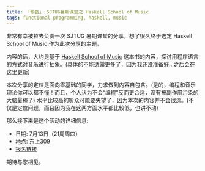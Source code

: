```yaml
---
title: 「预告」 SJTUG暑期课堂之 Haskell School of Music
tags: functional programming, haskell, music
---
```


非常有幸被拉去负责一次 SJTUG 暑期课堂的分享，想了很久终于选定
Haskell School of Music 作为此次分享的主题。

内容的话，大约是基于 [Haskell School of Music](http://haskell.cs.yale.edu/wp-content/uploads/2015/03/HSoM.pdf)
这本书的内容，探讨用程序语言的方式对音乐进行抽象。(具体的不能透露更多了，因为我还没准备好...之后会在这里更新)

本次分享的定位是面向零基础的同学，力求做到内容自包含。(是的，编程和音乐理论你可以都不懂！而且，个人认为不会“编程”反而更合适，没有被副作用污染的大脑最棒了)
水平比较高的听众可能要失望了，因为本次的内容并不会很深。(不仅是定位问题，而且因为我在这两方面水平都比较低，也讲不动)

那么接下来是这个活动的详细信息:

- 日期: 7月13日（21周周四）
- 地点: 东上309
- [报名链接](https://wj.qq.com/s/1401085/f0a5)


期待与您相见。
